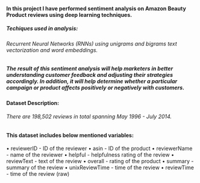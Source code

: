 #### In this project I have performed sentiment analysis on Amazon Beauty Product reviews using deep learning techniques.
##### Techiques used in analysis:
###### Recurrent Neural Networks (RNNs) using unigrams and bigrams text vectorization and word embeddings.
##### The result of this sentiment analysis will help marketers in better understanding customer feedback and adjusting their strategies accordingly. In addition, it will help determine whether a particular campaign or product affects positively or negatively with customers.
#### Dataset Description:
###### There are 198,502 reviews in total spanning May 1996 - July 2014.
#### This dataset includes below mentioned variables:
•	reviewerID - ID of the reviewer 
•	asin - ID of the product
•	reviewerName - name of the reviewer
•	helpful - helpfulness rating of the review
•	reviewText - text of the review
•	overall - rating of the product
•	summary - summary of the review
•	unixReviewTime - time of the review
•	reviewTime - time of the review (raw)
